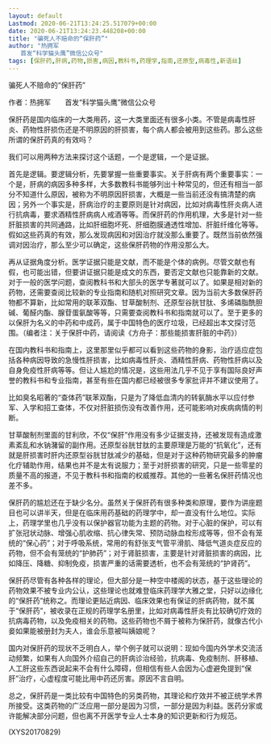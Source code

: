 ```yaml
---
layout: default
Lastmod: 2020-06-21T13:24:25.517079+00:00
date: 2020-06-21T13:24:23.448208+00:00
title: "骗死人不赔命的“保肝药”"
author: "热拥军
　　首发“科学猫头鹰”微信公众号"
tags: [保肝药,肝病,药物,损害,病因,教科书,药理学,指南,还原型,病毒性,新语丝]
---
```


骗死人不赔命的“保肝药”

作者：热拥军　　首发“科学猫头鹰”微信公众号

保肝药是国内临床的一大类用药，这一大类里面还有很多小类。不管是病毒性肝炎、药物性肝损伤还是不明原因的肝损害，每个病人都会被用到这些药。那么这些所谓的保肝药真的有效吗？

我们可以用两种方法来探讨这个话题，一个是逻辑，一个是证据。

首先是逻辑。要逻辑分析，先要掌握一些重要事实。关于肝病有两个重要事实：一个是，肝病的病因多种多样，大多数教科书能够列出十种常见的，但还有相当一部分不知道什么原因，被称为不明原因肝损害，大概是一些当前还没有搞清楚的病因；另外一个事实是，肝病治疗的主要原则是针对病因，比如对病毒性肝炎病人进行抗病毒，要求酒精性肝病病人戒酒等等。而保肝药的作用机理，大多是针对一些肝脏损害的共同通路，比如肝细胞坏死、肝细胞膜通透性增加、肝脏纤维化等等。假如这些药真的有效，那么发现病因和对因治疗就没那么重要了。既然当前依然强调对因治疗，那么至少可以确定，这些保肝药物的作用没那么大。

再从证据角度分析。医学证据只能是文献，而不能是个体的病例。尽管文献也有假，也可能出错，但要讲证据只能是成文的东西，要否定文献也只能靠新的文献。对于一般的医学问题，查阅教科书和大部头的医学专著就可以了。如果是相对新的药物，还需要查阅比较新的专业指南和随机对照研究文章。因为当前大多数保肝药物都不算新，比如常用的联苯双酯、甘草酸制剂、还原型谷胱甘肽、多烯磷脂酰胆碱、葡醛内酯、腺苷蛋氨酸等等，只需要查阅教科书和指南就可以了。至于更多的以保肝为名义的中药和中成药，属于中国特色的医疗垃圾，已经超出本文探讨范围。（编者注：关于保肝中药，请阅读《方舟子：那些能损害肝脏的中药》）

在国内教科书和指南上，这里那里似乎都可以看到这些药物的身影，治疗适应症包括各种病因导致的急慢性肝损害，比如病毒性肝炎、酒精性肝病、药物性肝病以及自身免疫性肝病等等。但让人尴尬的情况是，这些用法几乎不见于享有国际良好声誉的教科书和专业指南，甚至有些在国内都已经被很多专家批评并不建议使用了。

比如臭名昭著的“查体药”联苯双酯，只是为了降低血清内的转氨酶水平以应付参军、入学和招工查体，不仅对肝脏损伤没有改善作用，还可能影响对疾病病情的判断。

甘草酸制剂里面的甘利欣，不仅“保肝”作用没有多少证据支持，还被发现有造成激素紊乱和水钠潴留的副作用。还原型谷胱甘肽的主要原理是万能的“抗氧化”，还有就是肝损害时肝内还原型谷胱甘肽减少的基础，但是对于这种药物研究最多的肿瘤化疗辅助作用，结果也并不是太有说服力；至于对肝损害的研究，只是一些零星的质量不高的报道，不见于教科书和指南的权威推荐。其他的一些著名保肝药情况也差不多。

保肝药的尴尬还在于缺少名分。虽然关于保肝药有很多种类和原理，要作为讲座题目也可以讲半天，但是在临床用药基础的药理学中，却一直没有什么地位。实际上，药理学里也几乎没有以保护器官功能为主题的药物。对于心脏的保护，可以有扩张冠状动脉、增强心肌收缩、抗心律失常、预防动脉血栓形成等等，但不会有笼统的“保心药”；对于呼吸系统，常用的有舒张支气管平滑肌、降低气道炎症反应的药物，但不会有笼统的“护肺药”；对于肾脏损害，主要是针对肾脏损害的病因，比如降压、降糖、抑制免疫，损害严重的话需要透析，也不会有笼统的“护肾药”。

保肝药尽管有各种各样的理论，但大部分是一种空中楼阁的状态，基于这些理论的药物效果不被专业内公认，这些理论也就难登临床药理学大雅之堂，只好以边缘化的“保肝药”统称之。而理论更贴近病因、临床效果也有保证的肝病药物，就不属于“保肝药”，被收录在正规的药理学名册里，比如对病毒性肝炎有比较确切疗效的抗病毒药物，以及免疫相关的药物。这些药物也不屑于被称为保肝药，就像古代小妾如果能被册封为夫人，谁会乐意被叫姨娘呢？

国内对保肝药的现状不乏明白人，举个例子就可以说明：现如今国内外学术交流活动频繁，如果有人向国外介绍自己的肝病诊治经验，抗病毒、免疫制剂、肝移植、人工肝这些东西说起来不会有什么障碍，但相信有些人会因为心虚避免提到“保肝”治疗，心虚程度可能比用中药还厉害。原因不言自明。

总之，保肝药是一类比较有中国特色的另类药物，其理论和疗效并不被正统学术界所接受。这类药物的广泛应用一部分是因为习惯，一部分是因为利益。医药分家或许能解决部分问题，但也离不开医学专业人士本身的知识更新和行为规范。

(XYS20170829)


